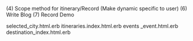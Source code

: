 

(4) Scope method for itinerary/Record (Make dynamic specific to user)
(6) Write Blog
(7) Record Demo


selected_city.html.erb
itineraries.index.html.erb
events _event.html.erb
destination_index.html.erb